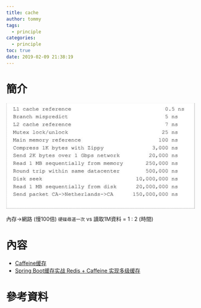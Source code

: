 ```yaml
---
title: cache
author: tommy
tags:
  - principle
categories:
  - principle
toc: true
date: 2019-02-09 21:38:19
---
```


# 簡介

![時間](../images/20190209214146.png)

內存->網路 (慢100倍)
`硬碟尋道一次` vs 讀取1M資料 = 1 : 2 (時間)
<!--more-->
# 內容

- [Caffeine缓存](https://www.jianshu.com/p/9a80c662dac4)
- [Spring Boot缓存实战 Redis + Caffeine 实现多级缓存](https://www.jianshu.com/p/ef9042c068fd)


# 參考資料


